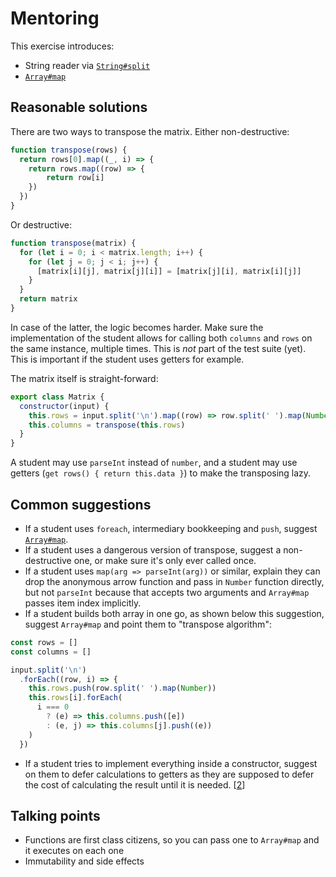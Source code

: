 # Mentoring

This exercise introduces:
- String reader via [`String#split`](https://developer.mozilla.org/en-US/docs/Web/JavaScript/Reference/Global_Objects/String/split)
- [`Array#map`](https://developer.mozilla.org/en-US/docs/Web/JavaScript/Reference/Global_Objects/Array/map)

## Reasonable solutions

There are two ways to transpose the matrix. Either non-destructive:

```javascript
function transpose(rows) {
  return rows[0].map((_, i) => {
    return rows.map((row) => {
        return row[i]
    })
  })
}
```

Or destructive:

```javascript
function transpose(matrix) {
  for (let i = 0; i < matrix.length; i++) {
    for (let j = 0; j < i; j++) {
      [matrix[i][j], matrix[j][i]] = [matrix[j][i], matrix[i][j]]
    }
  }
  return matrix
}
```

In case of the latter, the logic becomes harder. Make sure the implementation of
the student allows for calling both `columns` and `rows` on the same instance,
multiple times. This is _not_ part of the test suite (yet). This is important if
the student uses getters for example.

The matrix itself is straight-forward:

```javascript
export class Matrix {
  constructor(input) {
    this.rows = input.split('\n').map((row) => row.split(' ').map(Number))
    this.columns = transpose(this.rows)
  }
}
```

A student may use `parseInt` instead of `number`, and a student may use getters
(`get rows() { return this.data }`) to make the transposing lazy.

## Common suggestions
- If a student uses `foreach`, intermediary bookkeeping and `push`, suggest [`Array#map`](https://developer.mozilla.org/en-US/docs/Web/JavaScript/Reference/Global_Objects/Array/map).
- If a student uses a dangerous version of transpose, suggest a non-destructive one, or make sure it's only ever called once.
- If a student uses `map(arg => parseInt(arg))` or similar, explain they can drop the anonymous arrow function and pass in `Number` function directly, but not `parseInt` because that accepts two arguments and `Array#map` passes item index implicitly.
- If a student builds both array in one go, as shown below this suggestion, suggest `Array#map` and point them to "transpose algorithm":

```javascript
const rows = []
const columns = []

input.split('\n')
  .forEach((row, i) => {
    this.rows.push(row.split(' ').map(Number))
    this.rows[i].forEach(
      i === 0
        ? (e) => this.columns.push([e])
        : (e, j) => this.columns[j].push((e))
    )
  })
```
- If a student tries to implement everything inside a constructor, suggest on them to defer calculations to getters as they are supposed to defer the cost of calculating the result until it is needed. [[2](https://developer.mozilla.org/en-US/docs/Web/JavaScript/Reference/Functions/get)] 

## Talking points
- Functions are first class citizens, so you can pass one to `Array#map` and it executes on each one
- Immutability and side effects
